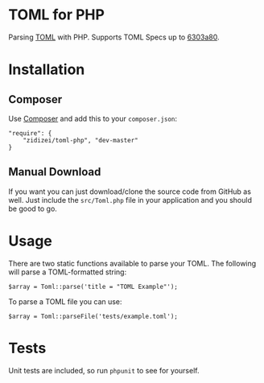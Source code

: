 # TOML for PHP

Parsing [TOML](https://github.com/mojombo/toml) with PHP. Supports TOML Specs up to [6303a80](https://github.com/mojombo/toml/tree/6303a809242307e9591ea26e8cd1ee87fef4ce45).

# Installation

## Composer
Use [Composer](http://getcomposer.org) and add this to your `composer.json`:

    "require": {
        "zidizei/toml-php", "dev-master"
    }

## Manual Download
If you want you can just download/clone the source code from GitHub as well. Just include the `src/Toml.php` file in your application and you should be good to go.

# Usage

There are two static functions available to parse your TOML. The following will parse a TOML-formatted string:

    $array = Toml::parse('title = "TOML Example"');

To parse a TOML file you can use:

    $array = Toml::parseFile('tests/example.toml');

# Tests

Unit tests are included, so run `phpunit` to see for yourself.